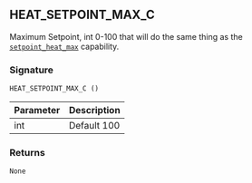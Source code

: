 ## HEAT\_SETPOINT\_MAX\_C

Maximum Setpoint, int 0-100 that will do the same thing as the [`setpoint_heat_max`][1] capability.


### Signature

`HEAT_SETPOINT_MAX_C ()`


| Parameter | Description |
| --- | --- |
| int | Default 100 |


### Returns

`None`

[1]:	https://snap-one.github.io/docs-driverworks-proxyprotocol/#thermostat-capabilities